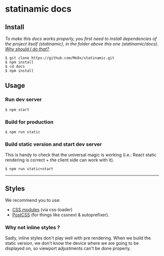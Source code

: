 # statinamic docs

## Install

_To make this docs works properly, you first need to install dependencies of
the project itself (statinamic), in the folder above this one (statinamic/docs).
[Why should I do that?](node_modules/README.md)._

```console
$ git clone https://github.com/MoOx/statinamic.git
$ npm install
$ cd docs
$ npm install
```

## Usage

### Run dev server

```console
$ npm start
```

### Build for production

```console
$ npm run static
```

### Build static version and start dev server

This is handy to check that the universal magic is working (i.e.: React static
rendering is correct + the client side can work with it).

```console
$ npm run static+start
```

---

## Styles

We recommend you to use:
- [CSS modules](https://github.com/css-modules/css-modules)
  (via css-loader)
- [PostCSS](https://github.com/postcss/postcss)
  (for things like cssnext & autoprefixer).

### Why not inline styles ?

Sadly, inline styles don't play well with pre rendering.
When we build the static version, we don't know the device where we are going
to be displayed on, so viewport adjustments can't be done properly.
